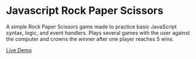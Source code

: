 # Javascript Rock Paper Scissors
A simple Rock Paper Scissors game made to practice basic JavaScript syntax, 
logic, and event handlers. Plays several games with the user against the computer and crowns the winner after one player reaches 5 wins. 

[Live Demo](https://npwhl.github.io/rock-paper-scissors/)
